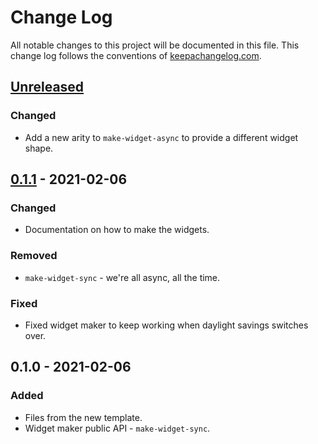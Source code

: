 # Change Log
All notable changes to this project will be documented in this file. This change log follows the conventions of [keepachangelog.com](http://keepachangelog.com/).

## [Unreleased]
### Changed
- Add a new arity to `make-widget-async` to provide a different widget shape.

## [0.1.1] - 2021-02-06
### Changed
- Documentation on how to make the widgets.

### Removed
- `make-widget-sync` - we're all async, all the time.

### Fixed
- Fixed widget maker to keep working when daylight savings switches over.

## 0.1.0 - 2021-02-06
### Added
- Files from the new template.
- Widget maker public API - `make-widget-sync`.

[Unreleased]: https://github.com/your-name/btc-api/compare/0.1.1...HEAD
[0.1.1]: https://github.com/your-name/btc-api/compare/0.1.0...0.1.1
